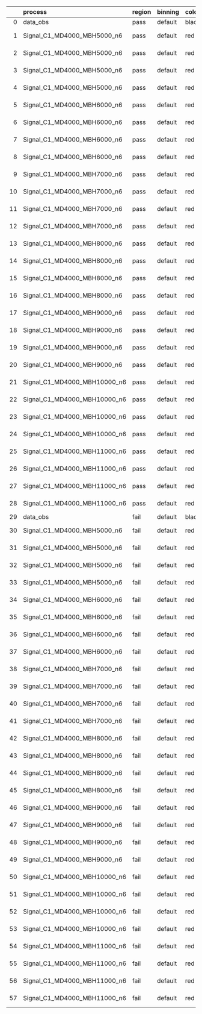 |    | process                      | region   | binning   | color   | process_type   |   scale | variation   | source_filename                                                       | source_histname    | alias                        | title     |   combine_idx |     lnN |   shapes | syst_type   | direction   | variation_alias   |
|---:|:-----------------------------|:---------|:----------|:--------|:---------------|--------:|:------------|:----------------------------------------------------------------------|:-------------------|:-----------------------------|:----------|--------------:|--------:|---------:|:------------|:------------|:------------------|
|  0 | data_obs                     | pass     | default   | black   | DATA           |       1 | nominal     | ./histograms_for_2DAlphabet_v18//BH_Data.root                         | hpass              | Data                         | Data      |           nan | nan     |      nan | nan         | nan         | nan               |
|  1 | Signal_C1_MD4000_MBH5000_n6  | pass     | default   | red     | SIGNAL         |       1 | lumi        | ./histograms_for_2DAlphabet_v18//BH_Signal_C1_MD4000_MBH5000_n6.root  | hpass              | Signal_C1_MD4000_MBH5000_n6  | BH signal |           nan |   1.016 |      nan | lnN         | nan         | nan               |
|  2 | Signal_C1_MD4000_MBH5000_n6  | pass     | default   | red     | SIGNAL         |       1 | SVM         | ./histograms_for_2DAlphabet_v18//BH_Signal_C1_MD4000_MBH5000_n6.root  | hpass_SVMsyst_up   | Signal_C1_MD4000_MBH5000_n6  | BH signal |           nan | nan     |        1 | shapes      | Up          | SVMsyst           |
|  3 | Signal_C1_MD4000_MBH5000_n6  | pass     | default   | red     | SIGNAL         |       1 | SVM         | ./histograms_for_2DAlphabet_v18//BH_Signal_C1_MD4000_MBH5000_n6.root  | hpass_SVMsyst_down | Signal_C1_MD4000_MBH5000_n6  | BH signal |           nan | nan     |        1 | shapes      | Down        | SVMsyst           |
|  4 | Signal_C1_MD4000_MBH5000_n6  | pass     | default   | red     | SIGNAL         |       1 | nominal     | ./histograms_for_2DAlphabet_v18//BH_Signal_C1_MD4000_MBH5000_n6.root  | hpass              | Signal_C1_MD4000_MBH5000_n6  | BH signal |           nan | nan     |      nan | nan         | nan         | nan               |
|  5 | Signal_C1_MD4000_MBH6000_n6  | pass     | default   | red     | SIGNAL         |       1 | lumi        | ./histograms_for_2DAlphabet_v18//BH_Signal_C1_MD4000_MBH6000_n6.root  | hpass              | Signal_C1_MD4000_MBH6000_n6  | BH signal |           nan |   1.016 |      nan | lnN         | nan         | nan               |
|  6 | Signal_C1_MD4000_MBH6000_n6  | pass     | default   | red     | SIGNAL         |       1 | SVM         | ./histograms_for_2DAlphabet_v18//BH_Signal_C1_MD4000_MBH6000_n6.root  | hpass_SVMsyst_up   | Signal_C1_MD4000_MBH6000_n6  | BH signal |           nan | nan     |        1 | shapes      | Up          | SVMsyst           |
|  7 | Signal_C1_MD4000_MBH6000_n6  | pass     | default   | red     | SIGNAL         |       1 | SVM         | ./histograms_for_2DAlphabet_v18//BH_Signal_C1_MD4000_MBH6000_n6.root  | hpass_SVMsyst_down | Signal_C1_MD4000_MBH6000_n6  | BH signal |           nan | nan     |        1 | shapes      | Down        | SVMsyst           |
|  8 | Signal_C1_MD4000_MBH6000_n6  | pass     | default   | red     | SIGNAL         |       1 | nominal     | ./histograms_for_2DAlphabet_v18//BH_Signal_C1_MD4000_MBH6000_n6.root  | hpass              | Signal_C1_MD4000_MBH6000_n6  | BH signal |           nan | nan     |      nan | nan         | nan         | nan               |
|  9 | Signal_C1_MD4000_MBH7000_n6  | pass     | default   | red     | SIGNAL         |       1 | lumi        | ./histograms_for_2DAlphabet_v18//BH_Signal_C1_MD4000_MBH7000_n6.root  | hpass              | Signal_C1_MD4000_MBH7000_n6  | BH signal |           nan |   1.016 |      nan | lnN         | nan         | nan               |
| 10 | Signal_C1_MD4000_MBH7000_n6  | pass     | default   | red     | SIGNAL         |       1 | SVM         | ./histograms_for_2DAlphabet_v18//BH_Signal_C1_MD4000_MBH7000_n6.root  | hpass_SVMsyst_up   | Signal_C1_MD4000_MBH7000_n6  | BH signal |           nan | nan     |        1 | shapes      | Up          | SVMsyst           |
| 11 | Signal_C1_MD4000_MBH7000_n6  | pass     | default   | red     | SIGNAL         |       1 | SVM         | ./histograms_for_2DAlphabet_v18//BH_Signal_C1_MD4000_MBH7000_n6.root  | hpass_SVMsyst_down | Signal_C1_MD4000_MBH7000_n6  | BH signal |           nan | nan     |        1 | shapes      | Down        | SVMsyst           |
| 12 | Signal_C1_MD4000_MBH7000_n6  | pass     | default   | red     | SIGNAL         |       1 | nominal     | ./histograms_for_2DAlphabet_v18//BH_Signal_C1_MD4000_MBH7000_n6.root  | hpass              | Signal_C1_MD4000_MBH7000_n6  | BH signal |           nan | nan     |      nan | nan         | nan         | nan               |
| 13 | Signal_C1_MD4000_MBH8000_n6  | pass     | default   | red     | SIGNAL         |       1 | lumi        | ./histograms_for_2DAlphabet_v18//BH_Signal_C1_MD4000_MBH8000_n6.root  | hpass              | Signal_C1_MD4000_MBH8000_n6  | BH signal |           nan |   1.016 |      nan | lnN         | nan         | nan               |
| 14 | Signal_C1_MD4000_MBH8000_n6  | pass     | default   | red     | SIGNAL         |       1 | SVM         | ./histograms_for_2DAlphabet_v18//BH_Signal_C1_MD4000_MBH8000_n6.root  | hpass_SVMsyst_up   | Signal_C1_MD4000_MBH8000_n6  | BH signal |           nan | nan     |        1 | shapes      | Up          | SVMsyst           |
| 15 | Signal_C1_MD4000_MBH8000_n6  | pass     | default   | red     | SIGNAL         |       1 | SVM         | ./histograms_for_2DAlphabet_v18//BH_Signal_C1_MD4000_MBH8000_n6.root  | hpass_SVMsyst_down | Signal_C1_MD4000_MBH8000_n6  | BH signal |           nan | nan     |        1 | shapes      | Down        | SVMsyst           |
| 16 | Signal_C1_MD4000_MBH8000_n6  | pass     | default   | red     | SIGNAL         |       1 | nominal     | ./histograms_for_2DAlphabet_v18//BH_Signal_C1_MD4000_MBH8000_n6.root  | hpass              | Signal_C1_MD4000_MBH8000_n6  | BH signal |           nan | nan     |      nan | nan         | nan         | nan               |
| 17 | Signal_C1_MD4000_MBH9000_n6  | pass     | default   | red     | SIGNAL         |       1 | lumi        | ./histograms_for_2DAlphabet_v18//BH_Signal_C1_MD4000_MBH9000_n6.root  | hpass              | Signal_C1_MD4000_MBH9000_n6  | BH signal |           nan |   1.016 |      nan | lnN         | nan         | nan               |
| 18 | Signal_C1_MD4000_MBH9000_n6  | pass     | default   | red     | SIGNAL         |       1 | SVM         | ./histograms_for_2DAlphabet_v18//BH_Signal_C1_MD4000_MBH9000_n6.root  | hpass_SVMsyst_up   | Signal_C1_MD4000_MBH9000_n6  | BH signal |           nan | nan     |        1 | shapes      | Up          | SVMsyst           |
| 19 | Signal_C1_MD4000_MBH9000_n6  | pass     | default   | red     | SIGNAL         |       1 | SVM         | ./histograms_for_2DAlphabet_v18//BH_Signal_C1_MD4000_MBH9000_n6.root  | hpass_SVMsyst_down | Signal_C1_MD4000_MBH9000_n6  | BH signal |           nan | nan     |        1 | shapes      | Down        | SVMsyst           |
| 20 | Signal_C1_MD4000_MBH9000_n6  | pass     | default   | red     | SIGNAL         |       1 | nominal     | ./histograms_for_2DAlphabet_v18//BH_Signal_C1_MD4000_MBH9000_n6.root  | hpass              | Signal_C1_MD4000_MBH9000_n6  | BH signal |           nan | nan     |      nan | nan         | nan         | nan               |
| 21 | Signal_C1_MD4000_MBH10000_n6 | pass     | default   | red     | SIGNAL         |       1 | lumi        | ./histograms_for_2DAlphabet_v18//BH_Signal_C1_MD4000_MBH10000_n6.root | hpass              | Signal_C1_MD4000_MBH10000_n6 | BH signal |           nan |   1.016 |      nan | lnN         | nan         | nan               |
| 22 | Signal_C1_MD4000_MBH10000_n6 | pass     | default   | red     | SIGNAL         |       1 | SVM         | ./histograms_for_2DAlphabet_v18//BH_Signal_C1_MD4000_MBH10000_n6.root | hpass_SVMsyst_up   | Signal_C1_MD4000_MBH10000_n6 | BH signal |           nan | nan     |        1 | shapes      | Up          | SVMsyst           |
| 23 | Signal_C1_MD4000_MBH10000_n6 | pass     | default   | red     | SIGNAL         |       1 | SVM         | ./histograms_for_2DAlphabet_v18//BH_Signal_C1_MD4000_MBH10000_n6.root | hpass_SVMsyst_down | Signal_C1_MD4000_MBH10000_n6 | BH signal |           nan | nan     |        1 | shapes      | Down        | SVMsyst           |
| 24 | Signal_C1_MD4000_MBH10000_n6 | pass     | default   | red     | SIGNAL         |       1 | nominal     | ./histograms_for_2DAlphabet_v18//BH_Signal_C1_MD4000_MBH10000_n6.root | hpass              | Signal_C1_MD4000_MBH10000_n6 | BH signal |           nan | nan     |      nan | nan         | nan         | nan               |
| 25 | Signal_C1_MD4000_MBH11000_n6 | pass     | default   | red     | SIGNAL         |       1 | lumi        | ./histograms_for_2DAlphabet_v18//BH_Signal_C1_MD4000_MBH11000_n6.root | hpass              | Signal_C1_MD4000_MBH11000_n6 | BH signal |           nan |   1.016 |      nan | lnN         | nan         | nan               |
| 26 | Signal_C1_MD4000_MBH11000_n6 | pass     | default   | red     | SIGNAL         |       1 | SVM         | ./histograms_for_2DAlphabet_v18//BH_Signal_C1_MD4000_MBH11000_n6.root | hpass_SVMsyst_up   | Signal_C1_MD4000_MBH11000_n6 | BH signal |           nan | nan     |        1 | shapes      | Up          | SVMsyst           |
| 27 | Signal_C1_MD4000_MBH11000_n6 | pass     | default   | red     | SIGNAL         |       1 | SVM         | ./histograms_for_2DAlphabet_v18//BH_Signal_C1_MD4000_MBH11000_n6.root | hpass_SVMsyst_down | Signal_C1_MD4000_MBH11000_n6 | BH signal |           nan | nan     |        1 | shapes      | Down        | SVMsyst           |
| 28 | Signal_C1_MD4000_MBH11000_n6 | pass     | default   | red     | SIGNAL         |       1 | nominal     | ./histograms_for_2DAlphabet_v18//BH_Signal_C1_MD4000_MBH11000_n6.root | hpass              | Signal_C1_MD4000_MBH11000_n6 | BH signal |           nan | nan     |      nan | nan         | nan         | nan               |
| 29 | data_obs                     | fail     | default   | black   | DATA           |       1 | nominal     | ./histograms_for_2DAlphabet_v18//BH_Data.root                         | hfail              | Data                         | Data      |           nan | nan     |      nan | nan         | nan         | nan               |
| 30 | Signal_C1_MD4000_MBH5000_n6  | fail     | default   | red     | SIGNAL         |       1 | lumi        | ./histograms_for_2DAlphabet_v18//BH_Signal_C1_MD4000_MBH5000_n6.root  | hfail              | Signal_C1_MD4000_MBH5000_n6  | BH signal |           nan |   1.016 |      nan | lnN         | nan         | nan               |
| 31 | Signal_C1_MD4000_MBH5000_n6  | fail     | default   | red     | SIGNAL         |       1 | SVM         | ./histograms_for_2DAlphabet_v18//BH_Signal_C1_MD4000_MBH5000_n6.root  | hfail_SVMsyst_up   | Signal_C1_MD4000_MBH5000_n6  | BH signal |           nan | nan     |        1 | shapes      | Up          | SVMsyst           |
| 32 | Signal_C1_MD4000_MBH5000_n6  | fail     | default   | red     | SIGNAL         |       1 | SVM         | ./histograms_for_2DAlphabet_v18//BH_Signal_C1_MD4000_MBH5000_n6.root  | hfail_SVMsyst_down | Signal_C1_MD4000_MBH5000_n6  | BH signal |           nan | nan     |        1 | shapes      | Down        | SVMsyst           |
| 33 | Signal_C1_MD4000_MBH5000_n6  | fail     | default   | red     | SIGNAL         |       1 | nominal     | ./histograms_for_2DAlphabet_v18//BH_Signal_C1_MD4000_MBH5000_n6.root  | hfail              | Signal_C1_MD4000_MBH5000_n6  | BH signal |           nan | nan     |      nan | nan         | nan         | nan               |
| 34 | Signal_C1_MD4000_MBH6000_n6  | fail     | default   | red     | SIGNAL         |       1 | lumi        | ./histograms_for_2DAlphabet_v18//BH_Signal_C1_MD4000_MBH6000_n6.root  | hfail              | Signal_C1_MD4000_MBH6000_n6  | BH signal |           nan |   1.016 |      nan | lnN         | nan         | nan               |
| 35 | Signal_C1_MD4000_MBH6000_n6  | fail     | default   | red     | SIGNAL         |       1 | SVM         | ./histograms_for_2DAlphabet_v18//BH_Signal_C1_MD4000_MBH6000_n6.root  | hfail_SVMsyst_up   | Signal_C1_MD4000_MBH6000_n6  | BH signal |           nan | nan     |        1 | shapes      | Up          | SVMsyst           |
| 36 | Signal_C1_MD4000_MBH6000_n6  | fail     | default   | red     | SIGNAL         |       1 | SVM         | ./histograms_for_2DAlphabet_v18//BH_Signal_C1_MD4000_MBH6000_n6.root  | hfail_SVMsyst_down | Signal_C1_MD4000_MBH6000_n6  | BH signal |           nan | nan     |        1 | shapes      | Down        | SVMsyst           |
| 37 | Signal_C1_MD4000_MBH6000_n6  | fail     | default   | red     | SIGNAL         |       1 | nominal     | ./histograms_for_2DAlphabet_v18//BH_Signal_C1_MD4000_MBH6000_n6.root  | hfail              | Signal_C1_MD4000_MBH6000_n6  | BH signal |           nan | nan     |      nan | nan         | nan         | nan               |
| 38 | Signal_C1_MD4000_MBH7000_n6  | fail     | default   | red     | SIGNAL         |       1 | lumi        | ./histograms_for_2DAlphabet_v18//BH_Signal_C1_MD4000_MBH7000_n6.root  | hfail              | Signal_C1_MD4000_MBH7000_n6  | BH signal |           nan |   1.016 |      nan | lnN         | nan         | nan               |
| 39 | Signal_C1_MD4000_MBH7000_n6  | fail     | default   | red     | SIGNAL         |       1 | SVM         | ./histograms_for_2DAlphabet_v18//BH_Signal_C1_MD4000_MBH7000_n6.root  | hfail_SVMsyst_up   | Signal_C1_MD4000_MBH7000_n6  | BH signal |           nan | nan     |        1 | shapes      | Up          | SVMsyst           |
| 40 | Signal_C1_MD4000_MBH7000_n6  | fail     | default   | red     | SIGNAL         |       1 | SVM         | ./histograms_for_2DAlphabet_v18//BH_Signal_C1_MD4000_MBH7000_n6.root  | hfail_SVMsyst_down | Signal_C1_MD4000_MBH7000_n6  | BH signal |           nan | nan     |        1 | shapes      | Down        | SVMsyst           |
| 41 | Signal_C1_MD4000_MBH7000_n6  | fail     | default   | red     | SIGNAL         |       1 | nominal     | ./histograms_for_2DAlphabet_v18//BH_Signal_C1_MD4000_MBH7000_n6.root  | hfail              | Signal_C1_MD4000_MBH7000_n6  | BH signal |           nan | nan     |      nan | nan         | nan         | nan               |
| 42 | Signal_C1_MD4000_MBH8000_n6  | fail     | default   | red     | SIGNAL         |       1 | lumi        | ./histograms_for_2DAlphabet_v18//BH_Signal_C1_MD4000_MBH8000_n6.root  | hfail              | Signal_C1_MD4000_MBH8000_n6  | BH signal |           nan |   1.016 |      nan | lnN         | nan         | nan               |
| 43 | Signal_C1_MD4000_MBH8000_n6  | fail     | default   | red     | SIGNAL         |       1 | SVM         | ./histograms_for_2DAlphabet_v18//BH_Signal_C1_MD4000_MBH8000_n6.root  | hfail_SVMsyst_up   | Signal_C1_MD4000_MBH8000_n6  | BH signal |           nan | nan     |        1 | shapes      | Up          | SVMsyst           |
| 44 | Signal_C1_MD4000_MBH8000_n6  | fail     | default   | red     | SIGNAL         |       1 | SVM         | ./histograms_for_2DAlphabet_v18//BH_Signal_C1_MD4000_MBH8000_n6.root  | hfail_SVMsyst_down | Signal_C1_MD4000_MBH8000_n6  | BH signal |           nan | nan     |        1 | shapes      | Down        | SVMsyst           |
| 45 | Signal_C1_MD4000_MBH8000_n6  | fail     | default   | red     | SIGNAL         |       1 | nominal     | ./histograms_for_2DAlphabet_v18//BH_Signal_C1_MD4000_MBH8000_n6.root  | hfail              | Signal_C1_MD4000_MBH8000_n6  | BH signal |           nan | nan     |      nan | nan         | nan         | nan               |
| 46 | Signal_C1_MD4000_MBH9000_n6  | fail     | default   | red     | SIGNAL         |       1 | lumi        | ./histograms_for_2DAlphabet_v18//BH_Signal_C1_MD4000_MBH9000_n6.root  | hfail              | Signal_C1_MD4000_MBH9000_n6  | BH signal |           nan |   1.016 |      nan | lnN         | nan         | nan               |
| 47 | Signal_C1_MD4000_MBH9000_n6  | fail     | default   | red     | SIGNAL         |       1 | SVM         | ./histograms_for_2DAlphabet_v18//BH_Signal_C1_MD4000_MBH9000_n6.root  | hfail_SVMsyst_up   | Signal_C1_MD4000_MBH9000_n6  | BH signal |           nan | nan     |        1 | shapes      | Up          | SVMsyst           |
| 48 | Signal_C1_MD4000_MBH9000_n6  | fail     | default   | red     | SIGNAL         |       1 | SVM         | ./histograms_for_2DAlphabet_v18//BH_Signal_C1_MD4000_MBH9000_n6.root  | hfail_SVMsyst_down | Signal_C1_MD4000_MBH9000_n6  | BH signal |           nan | nan     |        1 | shapes      | Down        | SVMsyst           |
| 49 | Signal_C1_MD4000_MBH9000_n6  | fail     | default   | red     | SIGNAL         |       1 | nominal     | ./histograms_for_2DAlphabet_v18//BH_Signal_C1_MD4000_MBH9000_n6.root  | hfail              | Signal_C1_MD4000_MBH9000_n6  | BH signal |           nan | nan     |      nan | nan         | nan         | nan               |
| 50 | Signal_C1_MD4000_MBH10000_n6 | fail     | default   | red     | SIGNAL         |       1 | lumi        | ./histograms_for_2DAlphabet_v18//BH_Signal_C1_MD4000_MBH10000_n6.root | hfail              | Signal_C1_MD4000_MBH10000_n6 | BH signal |           nan |   1.016 |      nan | lnN         | nan         | nan               |
| 51 | Signal_C1_MD4000_MBH10000_n6 | fail     | default   | red     | SIGNAL         |       1 | SVM         | ./histograms_for_2DAlphabet_v18//BH_Signal_C1_MD4000_MBH10000_n6.root | hfail_SVMsyst_up   | Signal_C1_MD4000_MBH10000_n6 | BH signal |           nan | nan     |        1 | shapes      | Up          | SVMsyst           |
| 52 | Signal_C1_MD4000_MBH10000_n6 | fail     | default   | red     | SIGNAL         |       1 | SVM         | ./histograms_for_2DAlphabet_v18//BH_Signal_C1_MD4000_MBH10000_n6.root | hfail_SVMsyst_down | Signal_C1_MD4000_MBH10000_n6 | BH signal |           nan | nan     |        1 | shapes      | Down        | SVMsyst           |
| 53 | Signal_C1_MD4000_MBH10000_n6 | fail     | default   | red     | SIGNAL         |       1 | nominal     | ./histograms_for_2DAlphabet_v18//BH_Signal_C1_MD4000_MBH10000_n6.root | hfail              | Signal_C1_MD4000_MBH10000_n6 | BH signal |           nan | nan     |      nan | nan         | nan         | nan               |
| 54 | Signal_C1_MD4000_MBH11000_n6 | fail     | default   | red     | SIGNAL         |       1 | lumi        | ./histograms_for_2DAlphabet_v18//BH_Signal_C1_MD4000_MBH11000_n6.root | hfail              | Signal_C1_MD4000_MBH11000_n6 | BH signal |           nan |   1.016 |      nan | lnN         | nan         | nan               |
| 55 | Signal_C1_MD4000_MBH11000_n6 | fail     | default   | red     | SIGNAL         |       1 | SVM         | ./histograms_for_2DAlphabet_v18//BH_Signal_C1_MD4000_MBH11000_n6.root | hfail_SVMsyst_up   | Signal_C1_MD4000_MBH11000_n6 | BH signal |           nan | nan     |        1 | shapes      | Up          | SVMsyst           |
| 56 | Signal_C1_MD4000_MBH11000_n6 | fail     | default   | red     | SIGNAL         |       1 | SVM         | ./histograms_for_2DAlphabet_v18//BH_Signal_C1_MD4000_MBH11000_n6.root | hfail_SVMsyst_down | Signal_C1_MD4000_MBH11000_n6 | BH signal |           nan | nan     |        1 | shapes      | Down        | SVMsyst           |
| 57 | Signal_C1_MD4000_MBH11000_n6 | fail     | default   | red     | SIGNAL         |       1 | nominal     | ./histograms_for_2DAlphabet_v18//BH_Signal_C1_MD4000_MBH11000_n6.root | hfail              | Signal_C1_MD4000_MBH11000_n6 | BH signal |           nan | nan     |      nan | nan         | nan         | nan               |